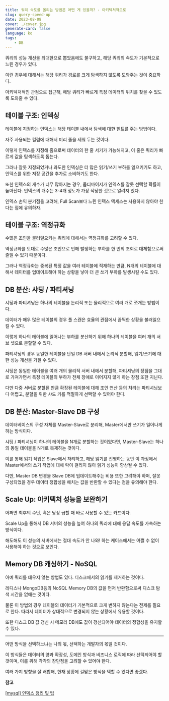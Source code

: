 ```yaml
---
title: 쿼리 속도를 올리는 방법은 어떤 게 있을까? - 아키텍처적으로
slug: query-speed-up
date: 2023-08-08
cover: ./cover.jpg
generate-card: false
language: ko
tags:
    - DB
---
```


쿼리의 성능 개선을 최대한으로 뽑았음에도 불구하고, 해당 쿼리의 속도가 기본적으로 느린 경우가 있다. 

이런 경우에 대해서는 해당 쿼리가 경로를 크게 탐색하지 않도록 도와주는 것이 중요하다. 

아키텍처적인 관점으로 접근해, 해당 쿼리가 빠르게 특정 데이터의 위치를 찾을 수 있도록 도와줄 수 있다.

## 테이블 구조: 인덱싱


테이블에 지정하는 인덱스는 해당 테이블 내에서 탐색에 대한 힌트를 주는 방법이다. 

자주 사용되는 컬럼에 대해서 미리 줄을 세워 두는 것이다. 

이렇게 인덱스를 지정해 줌으로써 데이터의 한 줄 서기가 가능해지고, 이 줄은 쿼리가 빠르게 값을 탐색하도록 돕는다.

그러나 잘못 지정되었거나 과도한 인덱싱은 더 많은 읽기/쓰기 부하를 일으키기도 하고, 인덱스를 위한 저장 공간을 추가로 소비하기도 한다.

또한 인덱스의 개수가 너무 많아지는 경우, 옵티마이저가 인덱스를 잘못 선택할 확률이 높아진다. 인덱스의 개수는 3-4개 정도가 가장 적당한 것으로 알려져 있다. 

인덱스 손익 분기점을 고려해, Full Scan보다 느린 인덱스 액세스는 사용하지 않아야 한다는 점에 유의하자. 

## 테이블 구조: 역정규화

수많은 조인을 불러일으키는 쿼리에 대해서는 역정규화를 고려할 수 있다. 

역정규화를 토대로 수많은 조인으로 인해 발생하는 부하를 한 번의 조회로 대체함으로써 줄일 수 있기 때문이다.

그러나 역정규화는 중복된 특정 값을 여러 테이블에 적재하는 만큼, N개의 테이블에 대해서 데이터를 업데이트해야 하는 상황을 낳아 더 큰 쓰기 부하를 발생시킬 수도 있다.

## DB 분산: 샤딩 / 파티셔닝

샤딩과 파티셔닝은 하나의 테이블을 논리적 또는 물리적으로 여러 개로 쪼개는 방법이다. 

데이터가 매우 많은 테이블의 경우 풀 스캔은 효율의 관점에서 끔찍한 상황을 불러일으킬 수 있다. 

이렇게 하나의 테이블에 일어나는 부하를 분산하기 위해 하나의 테이블을 여러 개의 서브 셋으로 분할할 수 있다. 

파티셔닝의 경우 동일한 테이블을 단일 DB 서버 내에서 논리적 분할해, 읽기/쓰기에 대한 성능 개선을 가질 수 있다. 

샤딩은 동일한 테이블을 여러 개의 물리적 서버 내에서 분할해, 파티셔닝의 장점을 그대로 가져가면서 특정 테이블의 부하가 전체 장애로 이어지지 않게 하는 장점 또한 지닌다. 

다만 다중 서버로 분할된 만큼 확장된 테이블에 대해 조인 연산 등의 처리는 파티셔닝보다 어렵고, 분할을 위한 샤드 키를 적절하게 선택할 수 있어야 한다. 

## DB 분산: Master-Slave DB 구성

데이터베이스의 구성 자체를 Master-Slave로 분리해, Master에서만 쓰기가 일어나게 하는 방식이다. 

샤딩 / 파티셔닝이 하나의 테이블을 N개로 분할하는 것이었다면, Master-Slave는 하나의 동일 테이블을 N개로 복제하는 것이다. 

이를 통해 읽기 작업은 Slave에서 처리하고, 해당 읽기를  진행하는 동안 이 과정에서 Master에서의 쓰기 작업에 대해 락이 걸리지 않아 읽기 성능이 향상될 수 있다. 

다만, Master DB 변경을 Slave DB에 업데이트해주는 비용 또한 고려해야 하며, 잘못 구성되었을 경우 데이터 정합성을 해치는 값을 반환할 수 있다는 점을 유의해야 한다. 

## Scale Up: 아키텍처 성능을 보완하기

어쩌면 최후의 수단, 혹은 당장 급할 때 바로 사용할 수 있는 카드이다.

Scale Up을 통해서 DB 서버의 성능을 높여 하나의 쿼리에 대해 응답 속도를 가속하는 방식이다. 

해도해도 이 성능의 서버에서는 절대 속도가 안 나와! 하는 케이스에서는 어쩔 수 없이 사용해야 하는 것으로 보인다. 

## Memory DB **캐싱하기 - NoSQL**

아예 쿼리를 태우지 않는 방법도 있다. 디스크에서의 읽기를 제거하는 것이다. 

레디스나 MongoDB등의 NoSQL Memory DB의 값을 먼저 반환함으로써 디스크 탐색 시간을 없애는 것이다. 

물론 이 방법의 경우 테이블의 데이터가 기본적으로 크게 변하지 않는다는 전제를 필요로 한다. 따라서 데이터가 상대적으로 변경되지 않는 상황에서 유용할 것이다. 

또한 디스크 DB 값 갱신 시 메모리 DB에도 값이 갱신되어야 데이터의 정합성을 유지할 수 있다.

---

어떤 방식을 선택하느냐는 나의 몫, 선택하는 개발자의 몫일 것이다.

이 방식들은 데이터의 양과 확장성, 도메인 방식과 비즈니스 로직에 따라 선택되어야 할 것이며, 이를 위해 각각의 장단점을 고려할 수 있어야 한다. 

여러 가지 방향을 잘 배합해, 현재 상황에 걸맞은 방식을 택할 수 있다면 좋겠다. 

**참고**

[[mysql] 인덱스 정리 및 팁](https://jojoldu.tistory.com/243)

